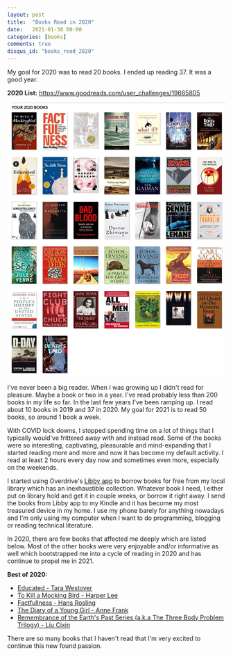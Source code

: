 ```yaml
---
layout: post
title:  "Books Read in 2020"
date:   2021-01-30 00:00
categories: [books]
comments: true
disqus_id: "books_read_2020"
---
```


My goal for 2020 was to read 20 books. I ended up reading 37. It was a good
year.

**2020 List:** <https://www.goodreads.com/user_challenges/19665805>

<img class="center-image border" src="/assets/images/books-read-2020.jpg"
alt="Books read in 2020">

I've never been a big reader. When I was growing up I didn't read for pleasure.
Maybe a book or two in a year. I've read probably less than 200 books in my life
so far. In the last few years I've been ramping up. I read about 10 books in
2019 and 37 in 2020. My goal for 2021 is to read 50 books, so around 1 book a
week.

With COVID lock downs, I stopped spending time on a lot of things that I
typically would've frittered away with and instead read. Some of the books were
so interesting, captivating, pleasurable and mind-expanding that I started
reading more and more and now it has become my default activity. I read at least
2 hours every day now and sometimes even more, especially on the weekends.

I started using Overdrive's [Libby app](https://www.overdrive.com/apps/libby/)
to borrow books for free from my local library which has an inexhaustible
collection. Whatever book I need, I either put on library hold and get it in
couple weeks, or borrow it right away. I send the books from Libby app to my
Kindle and it has become my most treasured device in my home. I use my phone
barely for anything nowadays and I'm only using my computer when I want to do
programming, blogging or reading technical literature.

In 2020, there are few books that affected me deeply which are listed below.
Most of the other books were very enjoyable and/or informative as well which
bootstrapped me into a cycle of reading in 2020 and has continue to propel me in
2021.

**Best of 2020:**
* [Educated - Tara Westover](https://www.goodreads.com/book/show/36247169-educated)
* [To Kill a Mocking Bird - Harper Lee](https://www.goodreads.com/book/show/49378485-to-kill-a-mockingbird)
* [Factfullness - Hans Rosling](https://www.goodreads.com/book/show/36185940-factfulness)
* [The Diary of a Young Girl - Anne Frank](https://www.goodreads.com/book/show/48855.The_Diary_of_a_Young_Girl)
* [Remembrance of the Earth's Past Series (a.k.a The Three Body Problem Trilogy) - Liu Cixin](https://www.goodreads.com/book/show/34569357-remembrance-of-earth-s-past)

There are so many books that I haven't read that I'm very excited to continue
this new found passion.